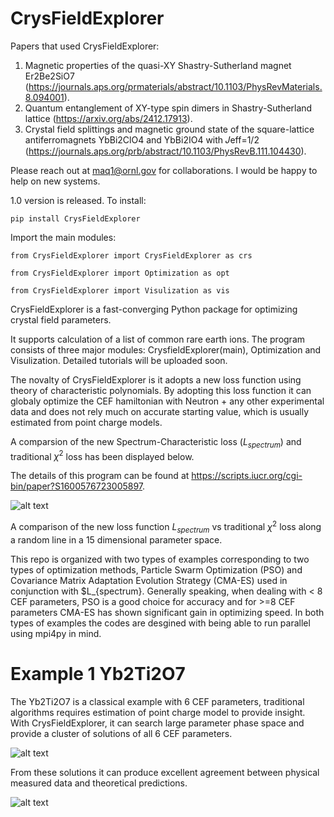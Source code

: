 # CrysFieldExplorer

Papers that used CrysFieldExplorer:
1. Magnetic properties of the quasi-XY Shastry-Sutherland magnet Er2⁢Be2⁢SiO7 (https://journals.aps.org/prmaterials/abstract/10.1103/PhysRevMaterials.8.094001).
2. Quantum entanglement of XY-type spin dimers in Shastry-Sutherland lattice (https://arxiv.org/abs/2412.17913).
3. Crystal field splittings and magnetic ground state of the square-lattice antiferromagnets YbBi2⁢ClO4 and YbBi2⁢IO4 with 𝐽eff=1/2 (https://journals.aps.org/prb/abstract/10.1103/PhysRevB.111.104430).

Please reach out at maq1@ornl.gov for collaborations. I would be happy to help on new systems.

1.0 version is released. To install:

```pip install CrysFieldExplorer```

Import the main modules:

```from CrysFieldExplorer import CrysFieldExplorer as crs```

```from CrysFieldExplorer import Optimization as opt```

```from CrysFieldExplorer import Visulization as vis```

CrysFieldExplorer is a fast-converging Python package for optimizing crystal field parameters.

It supports calculation of a list of common rare earth ions. The program consists of three major modules: CrysfieldExplorer(main), Optimization and Visulization. Detailed tutorials will be uploaded soon.


The novalty of CrysFieldExplorer is it adopts a new loss function using theory of characteristic polynomials. By adopting this loss function it can globaly optimize the CEF hamiltonian with Neutron + any other experimental data and does not rely much on accurate starting value, which is usually estimated from point charge models.

A comparsion of the new Spectrum-Characteristic loss ($L_{spectrum}$) and traditional $\chi^2$ loss has been displayed below.

The details of this program can be found at https://scripts.iucr.org/cgi-bin/paper?S1600576723005897.

![alt text](images/loss.jpg)


A comparison of the new loss function $L_{spectrum}$ vs traditional $\chi^2$ loss along a random line in a 15 dimensional parameter space.

This repo is organized with two types of examples corresponding to two types of optimization methods, Particle Swarm Optimization (PSO) and Covariance Matrix Adaptation Evolution Strategy (CMA-ES)  used in conjunction with $L_{spectrum}. Generally speaking, when dealing with < 8 CEF parameters, PSO is a good choice for accuracy and for >=8 CEF parameters CMA-ES has shown significant gain in optimizing speed. In both types of examples the codes are desgined with being able to run parallel using mpi4py in mind.

# Example 1 Yb2Ti2O7

The Yb2Ti2O7 is a classical example with 6 CEF parameters, traditional algorithms requires estimation of point charge model to provide insight. With CrysFieldExplorer, it can search large parameter phase space and provide a cluster of solutions of all 6 CEF parameters.

![alt text](images/Yb2Ti2O7_Cluster_Solutions.png)

From these solutions it can produce excellent agreement between physical measured data and theoretical predictions.


![alt text](images/Yb2Ti2O7_comparsion.png)


